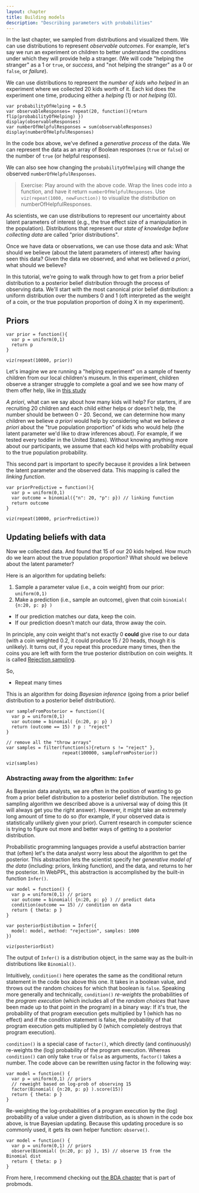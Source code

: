 ```yaml
---
layout: chapter
title: Building models
description: "Describing parameters with probabilities"
---
```


In the last chapter, we sampled from distributions and visualized them.
We can use distributions to represent *observable outcomes*.
For example, let's say we run an experiment on children to better understand the conditions under which they will provide help a stranger.
(We will code "helping the stranger" as a 1 or `true`, or *success*, and "not helping the stranger"  as a 0 or `false`, or *failure*).

We can use distributions to represent the *number of kids who helped* in an experiment where we collected 20 kids worth of it.
Each kid does the experiment one time, producing either a *helping* (1) or *not helping* (0).

~~~~
var probabilityOfHelping = 0.5
var observableResponses= repeat(20, function(){return flip(probabilityOfHelping) })
display(observableResponses)
var numberOfHelpfulResponses = sum(observableResponses)
display(numberOfHelpfulResponses)
~~~~

In the code box above, we've defined a *generative process* of the data.
We can represent the data as an array of Boolean responses (`true` or `false`) or the number of `true` (or helpful responses).

We can also see how changing the `probabilityOfHelping` will change the observed `numberOfHelpfulResponses`.

> Exercise: Play around with the above code. Wrap the lines code into a function, and have it return `numberOfHelpfulResponses`. Use `viz(repeat(1000, newFunction))` to visualize the *distribution* on numberOfHelpfulResponses.

As scientists, we can use distributions to represent our uncertainty about latent parameters of interest (e.g., the true effect size of a manipulation in the population).
Distributions that represent our *state of knowledge before collecting data* are called "prior distributions".

Once we have data or observations, we can use those data and ask: What should we believe (about the latent parameters of interest) after having seen this data?
Given the data we observed, and what we believed *a priori*, what should we believe?

In this tutorial, we're going to walk through how to get from a prior belief distribution to a posterior belief distribution through the process of observing data.
We'll start with the most canonical prior belief distribution: a uniform distribution over the numbers 0 and 1 (oft interpreted as the weight of a coin, or the true population proportion of doing X in my experiment).

## Priors

~~~~
var prior = function(){
  var p = uniform(0,1)
  return p
}

viz(repeat(10000, prior))
~~~~

Let's imagine we are running a "helping experiment" on a sample of twenty children from our local children's museum.
In this experiment, children observe a stranger struggle to complete a goal and we see how many of them offer help, like in [this study](https://www.youtube.com/watch?v=kfGAen6QiUE)

*A priori*, what can we say about how many kids will help?
For starters, if are recruiting 20 children and each child either helps or doesn't help, the number should be between 0 - 20.
Second, we can determine how many children we believe *a priori* would help by considering what we believe *a priori* about the "true population proportion" of kids who would help (the latent parameter we'd like to draw inferences about). For example, if we tested every toddler in the United States). Without knowing anything more about our participants, we assume that each kid helps with probability equal to the true population probability.

This second part is important to specify because it provides a link between the latent parameter and the observed data. This mapping is called the *linking function*.

~~~~
var priorPredictive = function(){
  var p = uniform(0,1)
  var outcome = binomial({"n": 20, "p": p}) // linking function
  return outcome
}

viz(repeat(10000, priorPredictive))
~~~~

## Updating beliefs with data

Now we collected data. And found that 15 of our 20 kids helped. How much do we learn about the true population proportion? What should we believe about the latent parameter?

Here is an algorithm for updating beliefs:

1. Sample a parameter value (i.e., a coin weight) from our prior: `uniform(0,1)`
2. Make a prediction (i.e., sample an outcome), given that coin `binomial( {n:20, p: p} )`
+ If our prediction matches our data, keep the coin.
+ If our prediction doesn't match our data, throw away the coin.

In principle, any coin weight that's not exactly 0 **could** give rise to our data (with a coin weighted 0.2, it could produce 15 / 20 heads, though it is unlikely). It turns out, if you repeat this procedure many times, then the coins you are left with form the true posterior distribution on coin weights. It is called [Rejection sampling](https://en.wikipedia.org/wiki/Rejection_sampling).

So,
+ Repeat many times

This is an algorithm for doing *Bayesian inference* (going from a prior belief distribution to a posterior belief distribution).

~~~~
var sampleFromPosterior = function(){
  var p = uniform(0,1)
  var outcome = binomial( {n:20, p: p} )
  return (outcome == 15) ? p : "reject"
}

// remove all the "throw arrays"
var samples = filter(function(s){return s != "reject" },
                     repeat(100000, sampleFromPosterior))

viz(samples)
~~~~

### Abstracting away from the algorithm: `Infer`

As Bayesian data analysts, we are often in the position of wanting to go from a prior belief distribution to a posterior belief distribution. The rejection sampling algorithm we described above is a universal way of doing this (it will always get you the right answer). However, it might take an extremely long amount of time to do so (for example, if your observed data is statistically unlikely given your prior). Current research in computer science is trying to figure out more and better ways of getting to a posterior distribution.

Probabilistic programming languages provide a useful abstraction barrier that (often) let's the data analyst worry less about the algorithm to get the posterior. This abstraction lets the scientist specify her *generative model of the data* (including: priors, linking function), and the data, and returns to her the posterior. In WebPPL, this abstraction is accomplished by the built-in function `Infer()`.

~~~~
var model = function() {
  var p = uniform(0,1) // priors
  var outcome = binomial( {n:20, p: p} ) // predict data
  condition(outcome == 15) // condition on data
  return { theta: p }
}

var posteriorDistibution = Infer({
  model: model, method: "rejection", samples: 1000
})

viz(posteriorDist)
~~~~

The output of `Infer()` is a distribution object, in the same way as the built-in distributions like `Binomial()`.

Intuitively, `condition()` here operates the same as the conditional return statement in the code box above this one. It takes in a boolean value, and throws out the random choices for which that boolean is `false`. Speaking more generally and technically, `condition()` *re-weights* the probabilities of the *program execution* (which includes all of the *random choices* that have been made up to that point in the program) in a binary way: If it's true, the probability of that program execution gets multiplied by 1 (which has no effect) and if the condition statement is false, the probability of that program execution gets multiplied by 0 (which completely destroys that program execution).

`condition()` is a special case of `factor()`, which directly (and continuously) re-weights the (log) probability of the program execution. Whereas `condition()` can only take `true` or `false` as arguments, `factor()` takes a number. The code above can be rewritten using factor in the following way:


~~~~
var model = function() {
  var p = uniform(0,1) // priors
  // reweight based on log-prob of observing 15
  factor(Binomial( {n:20, p: p} ).score(15))
  return { theta: p }
}
~~~~

Re-weighting the log-probabilities of a program execution by the (log) probability of a value under a given distribution, as is shown in the code box above, is true Bayesian updating. Because this updating procedure is so commonly used, it gets its own helper function: `observe()`.

~~~~
var model = function() {
  var p = uniform(0,1) // priors
  observe(Binomial( {n:20, p: p} ), 15) // observe 15 from the Binomial dist
  return { theta: p }
}
~~~~

From here, I recommend checking out [the BDA chapter](https://probmods.org/chapters/14-bayesian-data-analysis.html) that is part of probmods.
